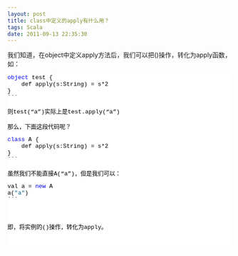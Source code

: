 ```yaml
---
layout: post
title: class中定义的apply有什么用？
tags: Scala
date: 2011-09-13 22:35:30
---
```


我们知道，在object中定义apply方法后，我们可以把()操作，转化为apply函数，如：
<pre class="csharpcode"><span class="kwrd">object</span> test {
    def apply(s:String) = s*2
}
```
<p>则test(&#8220;a&#8221;)实际上是test.apply(&#8220;a&#8221;)

那么，下面这段代码呢？
<pre class="csharpcode"><span class="kwrd">class</span> A {
    def apply(s:String) = s*2
}
```
<p>虽然我们不能直接A(&#8220;a&#8221;)，但是我们可以：
<pre class="csharpcode">val a = <span class="kwrd">new</span> A
a(<span class="str">"a"</span>)
```
<style type="text/css">.csharpcode, .csharpcode pre
{
	font-size: small;
	color: black;
	font-family: consolas, "Courier New", courier, monospace;
	background-color: #ffffff;
	/*white-space: pre;*/
}
.csharpcode pre { margin: 0em; }
.csharpcode .rem { color: #008000; }
.csharpcode .kwrd { color: #0000ff; }
.csharpcode .str { color: #006080; }
.csharpcode .op { color: #0000c0; }
.csharpcode .preproc { color: #cc6633; }
.csharpcode .asp { background-color: #ffff00; }
.csharpcode .html { color: #800000; }
.csharpcode .attr { color: #ff0000; }
.csharpcode .alt 
{
	background-color: #f4f4f4;
	width: 100%;
	margin: 0em;
}
.csharpcode .lnum { color: #606060; }
</style>
<p>即，将实例的()操作，转化为apply。
